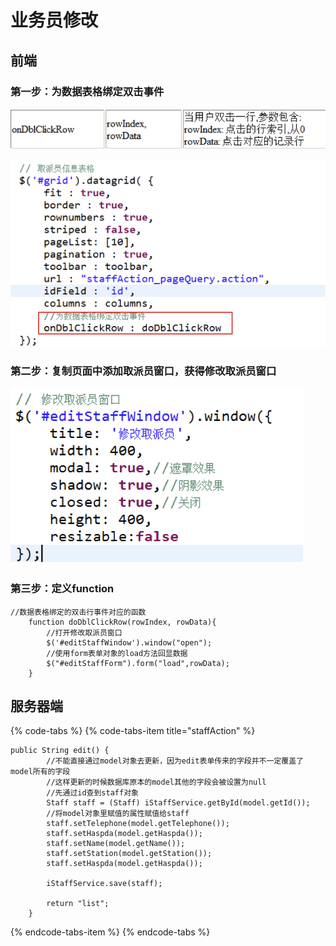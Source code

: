 # 业务员修改

## 前端

### 第一步：为数据表格绑定双击事件

![](../../../.gitbook/assets/image%20%2882%29.png)

![](../../../.gitbook/assets/image%20%2817%29.png)

### 第二步：复制页面中添加取派员窗口，获得修改取派员窗口

![](../../../.gitbook/assets/image%20%2850%29.png)

### 第三步：定义function

```text
//数据表格绑定的双击行事件对应的函数
	function doDblClickRow(rowIndex, rowData){
		//打开修改取派员窗口
		$('#editStaffWindow').window("open");
		//使用form表单对象的load方法回显数据
		$("#editStaffForm").form("load",rowData);
	}

```

## 服务器端

{% code-tabs %}
{% code-tabs-item title="staffAction" %}
```text
public String edit() {
        //不能直接通过model对象去更新，因为edit表单传来的字段并不一定覆盖了model所有的字段
        //这样更新的时候数据库原本的model其他的字段会被设置为null
        //先通过id查到staff对象
        Staff staff = (Staff) iStaffService.getById(model.getId());
        //将model对象里赋值的属性赋值给staff
        staff.setTelephone(model.getTelephone());
        staff.setHaspda(model.getHaspda());
        staff.setName(model.getName());
        staff.setStation(model.getStation());
        staff.setHaspda(model.getHaspda());

        iStaffService.save(staff);

        return "list";
    }

```
{% endcode-tabs-item %}
{% endcode-tabs %}



